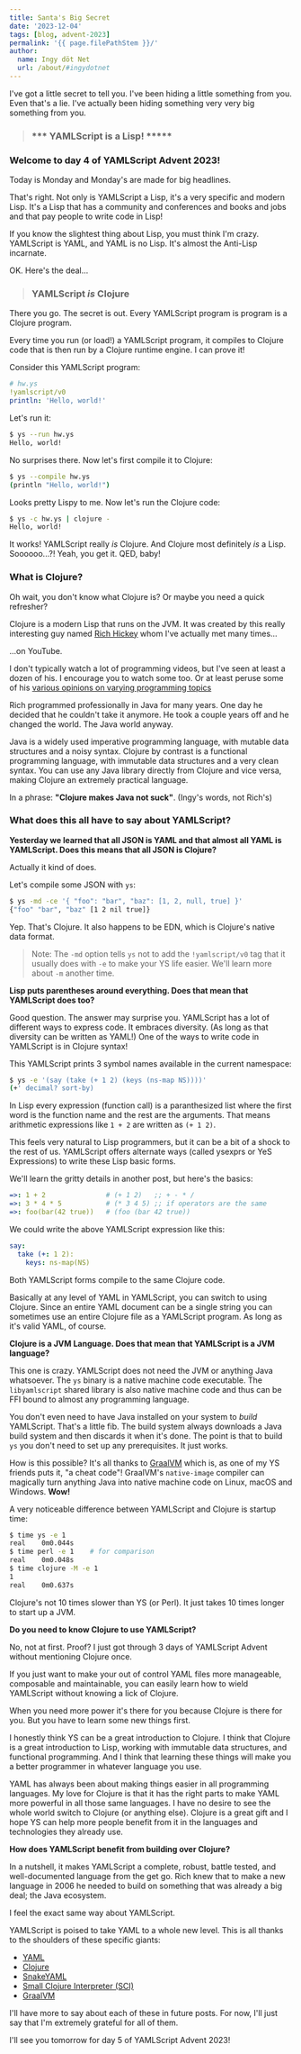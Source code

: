 ```yaml
---
title: Santa's Big Secret
date: '2023-12-04'
tags: [blog, advent-2023]
permalink: '{{ page.filePathStem }}/'
author:
  name: Ingy döt Net
  url: /about/#ingydotnet
---
```


I've got a little secret to tell you.
I've been hiding a little something from you.
Even that's a lie.
I've actually been hiding something very very big something from you.

> ### \*\*\* YAMLScript is a Lisp! \*\*\***

### Welcome to day 4 of YAMLScript Advent 2023!

Today is Monday and Monday's are made for big headlines.

That's right.
Not only is YAMLScript a Lisp, it's a very specific and modern Lisp.
It's a Lisp that has a community and conferences and books and jobs and that pay
people to write code in Lisp!

If you know the slightest thing about Lisp, you must think I'm crazy.
YAMLScript is YAML, and YAML is no Lisp.
It's almost the Anti-Lisp incarnate.

OK. Here's the deal...

> ### YAMLScript _is_ Clojure

There you go. The secret is out.
Every YAMLScript program is program is a Clojure program.

Every time you run (or load!) a YAMLScript program, it compiles to Clojure code
that is then run by a Clojure runtime engine.
I can prove it!

Consider this YAMLScript program:

```yaml
# hw.ys
!yamlscript/v0
println: 'Hello, world!'
```

Let's run it:

```bash
$ ys --run hw.ys
Hello, world!
```

No surprises there.
Now let's first compile it to Clojure:

```bash
$ ys --compile hw.ys
(println "Hello, world!")
```

Looks pretty Lispy to me.
Now let's run the Clojure code:

```bash
$ ys -c hw.ys | clojure -
Hello, world!
```

It works!
YAMLScript really _is_ Clojure.
And Clojure most definitely _is_ a Lisp.
Soooooo...?!
Yeah, you get it. QED, baby!


### What is Clojure?

Oh wait, you don't know what Clojure is?
Or maybe you need a quick refresher?

Clojure is a modern Lisp that runs on the JVM.
It was created by this really interesting guy named [Rich Hickey](
https://en.wikipedia.org/wiki/Rich_Hickey) whom I've actually met many times...

...on YouTube.

I don't typically watch a lot of programming videos, but I've seen at least a
dozen of his.
I encourage you to watch some too.
Or at least peruse some of his [various opinions on varying programming topics](
https://gist.github.com/reborg/dc8b0c96c397a56668905e2767fd697f)

Rich programmed professionally in Java for many years.
One day he decided that he couldn't take it anymore.
He took a couple years off and he changed the world.
The Java world anyway.

Java is a widely used imperative programming language, with mutable data
structures and a noisy syntax.
Clojure by contrast is a functional programming language, with immutable data
structures and a very clean syntax.
You can use any Java library directly from Clojure and vice versa, making
Clojure an extremely practical language.

In a phrase: **"Clojure makes Java not suck"**. (Ingy's words, not Rich's)


### What does this all have to say about YAMLScript?

**Yesterday we learned that all JSON is YAML and that almost all YAML is
YAMLScript.
Does this means that all JSON is Clojure?**

Actually it kind of does.

Let's compile some JSON with `ys`:

```bash
$ ys -md -ce '{ "foo": "bar", "baz": [1, 2, null, true] }'
{"foo" "bar", "baz" [1 2 nil true]}
```

Yep. That's Clojure.
It also happens to be EDN, which is Clojure's native data format.

> Note: The `-md` option tells `ys` not to add the `!yamlscript/v0` tag that it
usually does with `-e` to make your YS life easier.
We'll learn more about `-m` another time.

**Lisp puts parentheses around everything.
Does that mean that YAMLScript does too?**

Good question. The answer may surprise you.
YAMLScript has a lot of different ways to express code.
It embraces diversity. (As long as that diversity can be written as YAML!)
One of the ways to write code in YAMLScript is in Clojure syntax!

This YAMLScript prints 3 symbol names available in the current namespace:

```bash
$ ys -e '(say (take (+ 1 2) (keys (ns-map NS))))'
(+' decimal? sort-by)
```

In Lisp every expression (function call) is a paranthesized list where the first
word is the function name and the rest are the arguments.
That means arithmetic expressions like `1 + 2` are written as `(+ 1 2)`.

This feels very natural to Lisp programmers, but it can be a bit of a shock to
the rest of us.
YAMLScript offers alternate ways (called ysexprs or YeS Expressions) to write
these Lisp basic forms.

We'll learn the gritty details in another post, but here's the basics:

```yaml
=>: 1 + 2               # (+ 1 2)   ;; + - * /
=>: 3 * 4 * 5           # (* 3 4 5) ;; if operators are the same
=>: foo(bar(42 true))   # (foo (bar 42 true))
```

We could write the above YAMLScript expression like this:

```yaml
say:
  take (+: 1 2):
    keys: ns-map(NS)
```

Both YAMLScript forms compile to the same Clojure code.

Basically at any level of YAML in YAMLScript, you can switch to using Clojure.
Since an entire YAML document can be a single string you can sometimes use an
entire Clojure file as a YAMLScript program.
As long as it's valid YAML, of course.


**Clojure is a JVM Language.
Does that mean that YAMLScript is a JVM language?**

This one is crazy.
YAMLScript does not need the JVM or anything Java whatsoever.
The `ys` binary is a native machine code executable.
The `libyamlscript` shared library is also native machine code and thus can be
FFI bound to almost any programming language.

You don't even need to have Java installed on your system to *build* YAMLScript.
That's a little fib.
The build system always downloads a Java build system and then discards it when
it's done.
The point is that to build `ys` you don't need to set up any prerequisites.
It just works.

How is this possible?
It's all thanks to [GraalVM](https://www.graalvm.org/) which is, as one of my YS
friends puts it, "a cheat code"!
GraalVM's `native-image` compiler can magically turn anything Java into native
machine code on Linux, macOS and Windows.
**Wow!**

A very noticeable difference between YAMLScript and Clojure is startup time:

```bash
$ time ys -e 1
real    0m0.044s
$ time perl -e 1    # for comparison
real    0m0.048s
$ time clojure -M -e 1
1
real    0m0.637s
```

Clojure's not 10 times slower than YS (or Perl).
It just takes 10 times longer to start up a JVM.


**Do you need to know Clojure to use YAMLScript?**

No, not at first.
Proof?
I just got through 3 days of YAMLScript Advent without mentioning Clojure once.

If you just want to make your out of control YAML files more manageable,
composable and maintainable, you can easily learn how to wield YAMLScript
without knowing a lick of Clojure.

When you need more power it's there for you because Clojure is there for you.
But you have to learn some new things first.

I honestly think YS can be a great introduction to Clojure.
I think that Clojure is a great introduction to Lisp, working with immutable
data structures, and functional programming.
And I think that learning these things will make you a better programmer in
whatever language you use.

YAML has always been about making things easier in all programming languages.
My love for Clojure is that it has the right parts to make YAML more powerful
in all those same languages.
I have no desire to see the whole world switch to Clojure (or anything else).
Clojure is a great gift and I hope YS can help more people benefit from it in
the languages and technologies they already use.


**How does YAMLScript benefit from building over Clojure?**

In a nutshell, it makes YAMLScript a complete, robust, battle tested, and
well-documented language from the get go.
Rich knew that to make a new language in 2006 he needed to build on something
that was already a big deal; the Java ecosystem.

I feel the exact same way about YAMLScript.

YAMLScript is poised to take YAML to a whole new level.
This is all thanks to the shoulders of these specific giants:

* [YAML](https://yaml.org/)
* [Clojure](https://clojure.org/)
* [SnakeYAML](https://bitbucket.org/asomov/snakeyaml/src/master/)
* [Small Clojure Interpreter (SCI)](https://github.com/babashka/sci)
* [GraalVM](https://www.graalvm.org/)

I'll have more to say about each of these in future posts.
For now, I'll just say that I'm extremely grateful for all of them.

I'll see you tomorrow for day 5 of YAMLScript Advent 2023!
